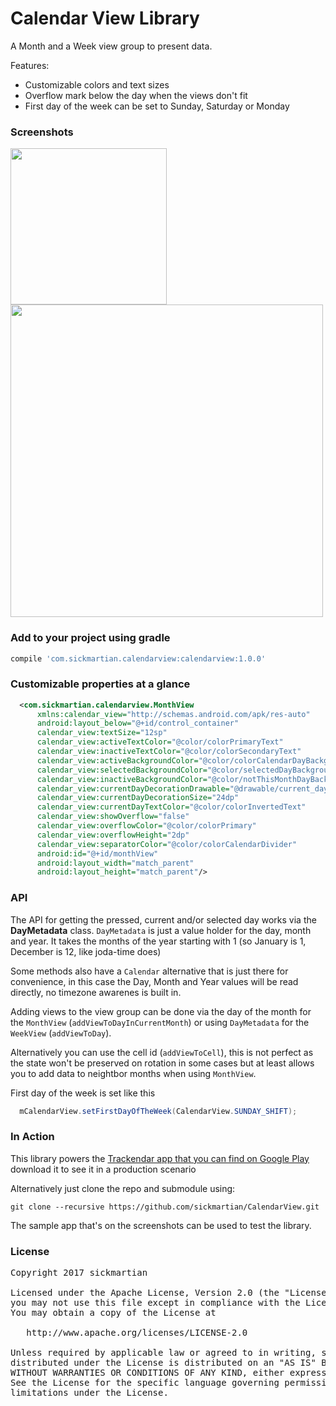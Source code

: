 # Calendar View Library

A Month and a Week view group to present data.

Features:
* Customizable colors and text sizes
* Overflow mark below the day when the views don't fit
* First day of the week can be set to Sunday, Saturday or Monday

### Screenshots
<img src="http://i.imgur.com/ux0thSQ.jpg" width="250px"> <img src="http://i.imgur.com/PhSw78x.jpg" width="500px">

### Add to your project using gradle
```groovy
compile 'com.sickmartian.calendarview:calendarview:1.0.0'
```

### Customizable properties at a glance
```xml
  <com.sickmartian.calendarview.MonthView
      xmlns:calendar_view="http://schemas.android.com/apk/res-auto"
      android:layout_below="@+id/control_container"
      calendar_view:textSize="12sp"
      calendar_view:activeTextColor="@color/colorPrimaryText"
      calendar_view:inactiveTextColor="@color/colorSecondaryText"
      calendar_view:activeBackgroundColor="@color/colorCalendarDayBackground"
      calendar_view:selectedBackgroundColor="@color/selectedDayBackground"
      calendar_view:inactiveBackgroundColor="@color/notThisMonthDayBackground"
      calendar_view:currentDayDecorationDrawable="@drawable/current_day_drawable"
      calendar_view:currentDayDecorationSize="24dp"
      calendar_view:currentDayTextColor="@color/colorInvertedText"
      calendar_view:showOverflow="false"
      calendar_view:overflowColor="@color/colorPrimary"
      calendar_view:overflowHeight="2dp"
      calendar_view:separatorColor="@color/colorCalendarDivider"
      android:id="@+id/monthView"
      android:layout_width="match_parent"
      android:layout_height="match_parent"/>
```

### API

The API for getting the pressed, current and/or selected day works via the **DayMetadata** class. `DayMetadata` is just a value holder for the day, month and year. It takes the months of the year starting with 1 (so January is 1, December is 12, like joda-time does)

Some methods also have a `Calendar` alternative that is just there for convenience, in this case the Day, Month and Year values will be read directly, no timezone awarenes is built in.

Adding views to the view group can be done via the day of the month for the `MonthView` (`addViewToDayInCurrentMonth`) or using `DayMetadata` for the `WeekView` (`addViewToDay`).

Alternatively you can use the cell id (`addViewToCell`), this is not perfect as the state won't be preserved on rotation in some cases but at least allows you to add data to neightbor months when using `MonthView`.

First day of the week is set like this
```java
  mCalendarView.setFirstDayOfTheWeek(CalendarView.SUNDAY_SHIFT);
```

### In Action
This library powers the [Trackendar app that you can find on Google Play](https://play.google.com/store/apps/details?id=com.sickmartian.calendartracker) download it to see it in a production scenario

Alternatively just clone the repo and submodule using:

`git clone --recursive https://github.com/sickmartian/CalendarView.git`

The sample app that's on the screenshots can be used to test the library.

### License
<pre>
Copyright 2017 sickmartian

Licensed under the Apache License, Version 2.0 (the "License");
you may not use this file except in compliance with the License.
You may obtain a copy of the License at

   http://www.apache.org/licenses/LICENSE-2.0

Unless required by applicable law or agreed to in writing, software
distributed under the License is distributed on an "AS IS" BASIS,
WITHOUT WARRANTIES OR CONDITIONS OF ANY KIND, either express or implied.
See the License for the specific language governing permissions and
limitations under the License.
</pre>
